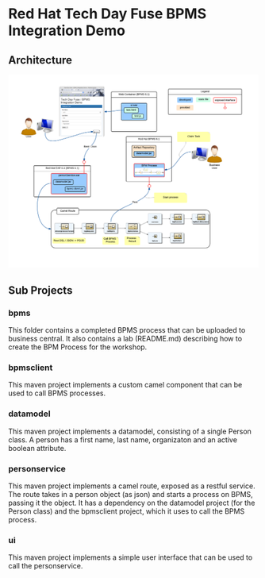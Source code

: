 # Red Hat Tech Day Fuse BPMS Integration Demo

## Architecture
![Architecture](architecture.png)

## Sub Projects
### bpms
This folder contains a completed BPMS process that can be uploaded to business central. It also contains a lab (README.md) describing how to create the BPM Process for the workshop.
### bpmsclient
This maven project implements a custom camel component that can be used to call BPMS processes.
### datamodel
This maven project implements a datamodel, consisting of a single Person class.  A person has a first name, last name, organizaton and an active boolean attribute.
### personservice
This maven project implements a camel route, exposed as a restful service. The route takes in a person object (as json) and starts a process on BPMS, passing it the object. It has a dependency on the datamodel project (for the Person class) and the bpmsclient project, which it uses to call the BPMS process.
### ui
This maven project implements a simple user interface that can be used to call the personservice.
